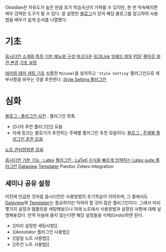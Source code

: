 Obsidian은 자유도가 높은 만큼 초기 학습곡선이 가파를 수 있지만, 한 번 익숙해지면 매우 강력한 도구가 될 수 있다.
잘 설명한 [블로그](https://kaminik.tistory.com/)가 있어 해당 블로그를 참고하여 사용법을 배우기 쉽게 순서를 나열했다.
# 기초
[옵시디언 소개와 특징](https://kaminik.tistory.com/entry/%EC%98%B5%EC%8B%9C%EB%94%94%EC%96%B8%EC%9D%98-%EC%86%8C%EA%B0%9C%EC%99%80-%ED%8A%B9%EC%A7%95)
[기본 메뉴와 구성](https://kaminik.tistory.com/entry/%EC%98%B5%EC%8B%9C%EB%94%94%EC%96%B8%EC%9D%98-%EA%B8%B0%EC%B4%88-3-%EA%B8%B0%EB%B3%B8-%EB%A9%94%EB%89%B4%EC%99%80-%EA%B5%AC%EC%84%B1)
[마크다운](https://kaminik.tistory.com/entry/%EC%98%B5%EC%8B%9C%EB%94%94%EC%96%B8%EC%9D%98-%EA%B8%B0%EC%B4%88-8-%EB%A7%88%ED%81%AC%EB%8B%A4%EC%9A%B4Markdown)
	[링크Link](https://kaminik.tistory.com/entry/%EC%98%B5%EC%8B%9C%EB%94%94%EC%96%B8%EC%9D%98-%EA%B8%B0%EC%B4%88-11-%EB%A7%81%ED%81%ACLink)
	[임베드 파일](https://kaminik.tistory.com/entry/%EC%98%B5%EC%8B%9C%EB%94%94%EC%96%B8%EC%9D%98-%EA%B8%B0%EC%B4%88-22-%EC%9E%84%EB%B2%A0%EB%93%9C-%ED%8C%8C%EC%9D%BCEmbed-files)
	[PDF](https://kaminik.tistory.com/entry/%EC%98%B5%EC%8B%9C%EB%94%94%EC%96%B8-%EA%B8%B0%EC%B4%88-PDF)
	[콜아웃 외관 변경](https://kaminik.tistory.com/entry/%EC%98%B5%EC%8B%9C%EB%94%94%EC%96%B8%EC%9D%98-%EA%B8%B0%EC%B4%88-21-%EC%BD%9C%EC%95%84%EC%9B%83callout)
[기초 설정](https://kaminik.tistory.com/entry/%EC%98%B5%EC%8B%9C%EB%94%94%EC%96%B8%EC%9D%98-%EA%B8%B0%EC%B4%88-4-%EC%84%A4%EC%A0%95Settings)

[테마와 테마 세팅 기초](https://kaminik.tistory.com/entry/%EC%98%B5%EC%8B%9C%EB%94%94%EC%96%B8%EC%9D%98-%EA%B8%B0%EC%B4%88-5-%ED%85%8C%EB%A7%88%EC%99%80-%ED%85%8C%EB%A7%88-%EC%84%B8%ED%8C%85)
	심플한 `Minimal`을 설치하고 `'Style Setting'`플러그인으로 세부사항을 바꾸는 것을 추천한다. [Style Setting 플러그인](https://kaminik.tistory.com/entry/%ED%85%8C%EB%A7%88%EC%9D%98-%EC%84%A4%EC%A0%95%EC%9D%84-%EB%B0%94%EA%BF%94%EC%A3%BC%EB%8A%94-Style-Settings-%ED%94%8C%EB%9F%AC%EA%B7%B8%EC%9D%B8)
# 심화

[블로그 : 플러그인 사전](https://kaminik.tistory.com/pages/%EC%98%B5%EC%8B%9C%EB%94%94%EC%96%B8-%ED%94%8C%EB%9F%AC%EA%B7%B8%EC%9D%B8-%EC%82%AC%EC%A0%84) : 플러그인 목록.
- [[나의 추천 플러그인]] 모음
- 아래 링크는 블로거가 추천하는 주제별 플러그인 추천 모음이다. 
	[블로그 : 주제별 플러그인 추천 모음](https://kaminik.tistory.com/category/%EC%98%B5%EC%8B%9C%EB%94%94%EC%96%B8%20%ED%94%8C%EB%9F%AC%EA%B7%B8%EC%9D%B8/%EC%B6%94%EC%B2%9C%20%ED%94%8C%EB%9F%AC%EA%B7%B8%EC%9D%B8)

[노트 관리방법론 모음](https://kaminik.tistory.com/category/%EC%98%B5%EC%8B%9C%EB%94%94%EC%96%B8%20%ED%99%9C%EC%9A%A9/%EB%85%B8%ED%8A%B8%20%EA%B4%80%EB%A6%AC%20%EB%B0%A9%EB%B2%95%EB%A1%A0)

[옵시디언 기본 기능 : Latex](https://kaminik.tistory.com/entry/%EC%98%B5%EC%8B%9C%EB%94%94%EC%96%B8-%EC%8B%AC%ED%99%94-LaTeX)
	[플러그인 :  LaTeX 수식을 빠르게 입력하는 Latex suite 플러그인](https://kaminik.tistory.com/entry/LaTeX-%EC%88%98%EC%8B%9D%EC%9D%84-%EB%B9%A0%EB%A5%B4%EA%B2%8C-%EC%9E%85%EB%A0%A5%ED%95%98%EB%8A%94-Latex-suite-%ED%94%8C%EB%9F%AC%EA%B7%B8%EC%9D%B8)
[Dataview](https://kaminik.tistory.com/entry/Dataview-%ED%94%8C%EB%9F%AC%EA%B7%B8%EC%9D%B8-%EC%86%8C%EA%B0%9C)
[Templater](https://kaminik.tistory.com/entry/Templater-%EC%86%8C%EA%B0%9C%EC%99%80-%EA%B8%B0%EB%B3%B8%EC%84%A4%EC%A0%95)
Pandoc
Zotero Integration
## 세미나 공유 설정
이전에 언급한 것처럼 옵시디언은 사용방법의 초기학습이 어려우며, 그 중에서도 [Dataview](https://kaminik.tistory.com/entry/Dataview-%ED%94%8C%EB%9F%AC%EA%B7%B8%EC%9D%B8-%EC%86%8C%EA%B0%9C)와 [Templater](https://kaminik.tistory.com/entry/Templater-%EC%86%8C%EA%B0%9C%EC%99%80-%EA%B8%B0%EB%B3%B8%EC%84%A4%EC%A0%95)는 중요하지만 익혀야 할 것이 많은 플러그인이다.
그래서 미리 몇가지 설정과 템플릿을 세팅해놨으니 아래 노트에서 사용방법과 설정된 사항에 대해 설명해놓았다.
만약 마음에 들지 않는다면 해당 설정들을 삭제(Undo)하면 된다.

- [[미리 설정한 세팅사항]]
- [[Annotator 플러그인 사용법]]
- [[일일 노트 사용법]]
- [[주간 노트 사용법]]
